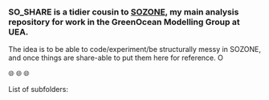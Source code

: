 
### SO_SHARE is a tidier cousin to [SOZONE](https://github.com/tjarnikova/SOZONE), my main analysis repository for work in the GreenOcean Modelling Group at UEA. 

The idea is to be able to code/experiment/be structurally messy in SOZONE, and once things are share-able to put them here for reference. O

:globe_with_meridians: :globe_with_meridians: :globe_with_meridians:

List of subfolders: